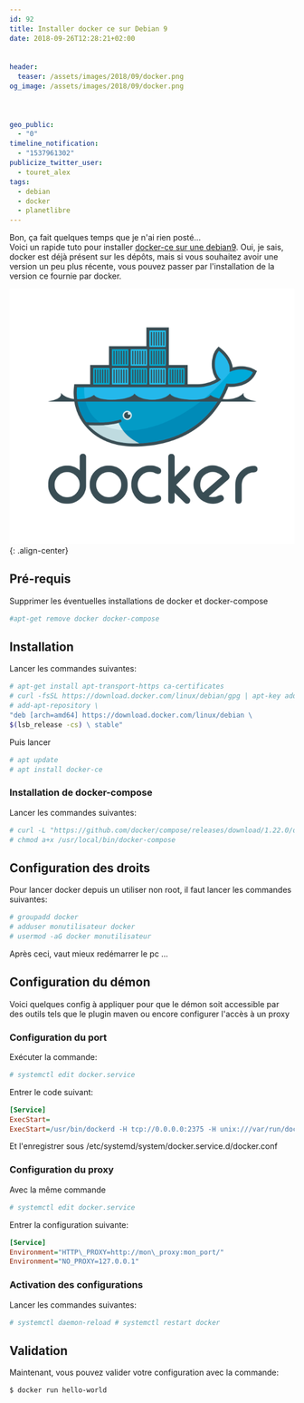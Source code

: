 ```yaml
---
id: 92
title: Installer docker ce sur Debian 9
date: 2018-09-26T12:28:21+02:00


header:
  teaser: /assets/images/2018/09/docker.png
og_image: /assets/images/2018/09/docker.png



geo_public:
  - "0"
timeline_notification:
  - "1537961302"
publicize_twitter_user:
  - touret_alex
tags:
  - debian
  - docker
  - planetlibre
---
```

Bon, ça fait quelques temps que je n'ai rien posté&#8230;  
Voici un rapide tuto pour installer [docker-ce sur une debian9](https://docs.docker.com/install/linux/docker-ce/debian/). Oui, je sais, docker est déjà présent sur les dépôts, mais si vous souhaitez avoir une version un peu plus récente, vous pouvez passer par l'installation de la version ce fournie par docker.

![docker](/assets/images/2018/09/docker.png){: .align-center}

## Pré-requis

Supprimer les éventuelles installations de docker et docker-compose


```bash
#apt-get remove docker docker-compose  
```

## Installation

Lancer les commandes suivantes:

```bash
# apt-get install apt-transport-https ca-certificates  
# curl -fsSL https://download.docker.com/linux/debian/gpg | apt-key add &#8211;  
# add-apt-repository \  
"deb [arch=amd64] https://download.docker.com/linux/debian \  
$(lsb_release -cs) \ stable"  
```

Puis lancer

```bash
# apt update
# apt install docker-ce
```

### Installation de docker-compose

Lancer les commandes suivantes:

```bash
# curl -L "https://github.com/docker/compose/releases/download/1.22.0/docker-compose-$(uname -s)-$(uname -m)" -o /usr/local/bin/docker-compose
# chmod a+x /usr/local/bin/docker-compose  
```

## Configuration des droits

Pour lancer docker depuis un utiliser non root, il faut lancer les commandes suivantes:

```bash
# groupadd docker
# adduser monutilisateur docker
# usermod -aG docker monutilisateur
```

Après ceci, vaut mieux redémarrer le pc &#8230;

## Configuration du démon

Voici quelques config à appliquer pour que le démon soit accessible par des outils tels que le plugin maven ou encore configurer l'accès à un proxy

### Configuration du port

Exécuter la commande:

```bash
# systemctl edit docker.service
```

Entrer le code suivant:

```ini
[Service]
ExecStart=
ExecStart=/usr/bin/dockerd -H tcp://0.0.0.0:2375 -H unix:///var/run/docker.sock
```
Et l'enregistrer sous /etc/systemd/system/docker.service.d/docker.conf

### Configuration du proxy

Avec la même commande

```bash
# systemctl edit docker.service
```

Entrer la configuration suivante:

```ini
[Service]
Environment="HTTP\_PROXY=http://mon\_proxy:mon_port/"
Environment="NO_PROXY=127.0.0.1"
```

### Activation des configurations

Lancer les commandes suivantes:

```bash
# systemctl daemon-reload # systemctl restart docker
```

## Validation

Maintenant, vous pouvez valider votre configuration avec la commande:

```bash
$ docker run hello-world
```